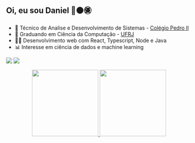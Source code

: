 ## Oi, eu sou Daniel 👋🟠㊝

- 🏫 Técnico de Analise e Desenvolvimento de Sistemas - <a href="https://cp2.g12.br/index.php" targe="blank"> Colégio Pedro II </a>
- 📖 Graduando em Ciência da Computação - <a href="https://ufrj.br/" target="blank">UFRJ</a>
- 👨‍💻 Desenvolvimento web com React, Typescript, Node e Java
- 📊 Interesse em ciência de dados e machine learning

<a href="https://www.linkedin.com/in/daniel-arruda-7b44811a4/"><img src="https://img.shields.io/badge/-LinkedIn-%230077B5?style=for-the-badge&logo=linkedin&logoColor=white"></a>
<a href="mailto:danielp.arruda@gmail.com"><img src="https://img.shields.io/badge/Gmail-D14836?style=for-the-badge&logo=gmail&logoColor=white"></a>

<div align="center">
  <a href="https://github.com/danielshz">
  <img height="180em" src="https://github-readme-stats.vercel.app/api?username=danielshz&show_icons=true&theme=dark&include_all_commits=true&count_private=true"/>
  <img height="180em" src="https://github-readme-stats.vercel.app/api/top-langs/?username=danielshz&layout=compact&langs_count=7&theme=dark"/>
</div>
